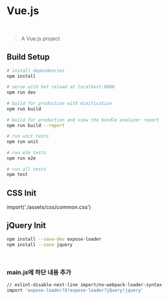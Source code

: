# Vue.js
​
> A Vue.js project
​
## Build Setup
``` bash
# install dependencies
npm install
​
# serve with hot reload at localhost:8080
npm run dev
​
# build for production with minification
npm run build
​
# build for production and view the bundle analyzer report
npm run build --report
​
# run unit tests
npm run unit
​
# run e2e tests
npm run e2e
​
# run all tests
npm test
```

## CSS Init
import('./assets/css/common.css')

## jQuery Init
``` bash
npm install --save-dev expose-loader
npm install --save jquery
```
​
### main.js에 하단 내용 추가
``` bash
// eslint-disable-next-line import/no-webpack-loader-syntax
import 'expose-loader?$!expose-loader?jQuery!jquery'
```
